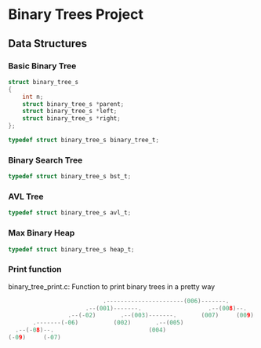 # Binary Trees Project

## Data Structures

### Basic Binary Tree

```c
struct binary_tree_s
{
    int n;
    struct binary_tree_s *parent;
    struct binary_tree_s *left;
    struct binary_tree_s *right;
};

typedef struct binary_tree_s binary_tree_t;
```
### Binary Search Tree

```c
typedef struct binary_tree_s bst_t;
```

### AVL Tree

```c
typedef struct binary_tree_s avl_t;
```

### Max Binary Heap

```c
typedef struct binary_tree_s heap_t;
```

### Print function
binary_tree_print.c: Function to print binary trees in a pretty way
```c
                           .----------------------(006)-------.
                      .--(001)-------.                   .--(008)--.
                 .--(-02)       .--(003)-------.       (007)     (009)
       .-------(-06)          (002)       .--(005)
  .--(-08)--.                           (004)
(-09)     (-07)
```
